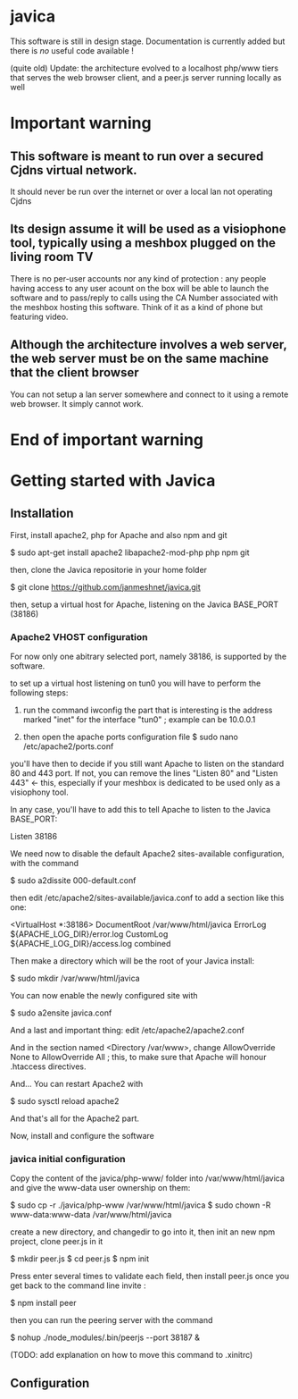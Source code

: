 # javica
This software is still in design stage. Documentation is currently added but there is *no* useful code available !

(quite old) Update: the architecture evolved to a localhost php/www tiers that serves the web browser client, and a peer.js server running locally as well





# Important warning
## This software is meant to run over a secured Cjdns virtual network. 
It should never be run over the internet or over a local lan not operating Cjdns
## Its design assume it will be used as a visiophone tool, typically using a meshbox plugged on the living room TV
There is no per-user accounts nor any kind of protection : any people having access to any user acount on the box will be able to launch the software and to pass/reply to calls using the CA Number associated with the meshbox hosting this software. 
Think of it as a kind of phone but featuring video. 
## Although the architecture involves a web server, the web server must be on the same machine that the client browser
You can not setup a lan server somewhere and connect to it using a remote web browser. It simply cannot work. 
# End of important warning
          
# Getting started with Javica          
          
## Installation 

First, install apache2, php for Apache and also npm and git

$ sudo apt-get install apache2 libapache2-mod-php php npm git

then, clone the Javica repositorie in your home folder

$ git clone https://github.com/janmeshnet/javica.git

then, setup a virtual host for Apache, listening on the Javica BASE_PORT (38186)

### Apache2 VHOST configuration

For now only one abitrary selected port, namely 38186, is supported by the software. 

to set up a virtual host listening on tun0 you will have to perform the following steps: 

1) run the command iwconfig
the part that is interesting is the address marked "inet" for the interface "tun0" ; example can be 10.0.0.1

2) then open the apache ports configuration file
$ sudo nano /etc/apache2/ports.conf

you'll have then to decide if you still want Apache to listen on the standard 80 and 443 port. If not, you can remove the lines "Listen 80" and "Listen 443" <- this, especially if your meshbox is dedicated to be used only as a visiophony tool. 

In any case, you'll have to add this to tell Apache to listen to the Javica BASE_PORT:


 Listen 38186
 
 
We need now to disable the default Apache2 sites-available configuration, with the command

$ sudo a2dissite 000-default.conf 
 
then edit /etc/apache2/sites-available/javica.conf to add a section like this one: 
 
<VirtualHost *:38186>
		DocumentRoot /var/www/html/javica
        ErrorLog ${APACHE_LOG_DIR}/error.log
        CustomLog ${APACHE_LOG_DIR}/access.log combined
</VirtualHost>

Then make a directory which will be the root of your Javica install: 

$ sudo mkdir /var/www/html/javica 

You can now enable the newly configured site with

$ sudo a2ensite javica.conf

And a last and important thing: edit /etc/apache2/apache2.conf

And in the section named <Directory /var/www>, change AllowOverride None to AllowOverride All ; this, to make sure that Apache will honour .htaccess directives. 


And... You can restart Apache2 with 

$ sudo sysctl reload apache2

And that's all for the Apache2 part. 


Now, install and configure the software

### javica initial configuration

 
Copy the content of the javica/php-www/ folder into /var/www/html/javica and give the www-data user ownership on them: 

$ sudo cp -r ./javica/php-www /var/www/html/javica
$ sudo chown -R www-data:www-data /var/www/html/javica

create a new directory, and changedir to go into it, then init an new npm project, clone peer.js in it

$ mkdir peer.js
$ cd peer.js
$ npm init

Press enter several times to validate each field, then install peer.js once you get back to the command line invite : 

$ npm install peer

then you can run the peering server with the command

$ nohup ./node_modules/.bin/peerjs --port 38187 &

(TODO: add explanation on how to move this command to .xinitrc)

## Configuration
